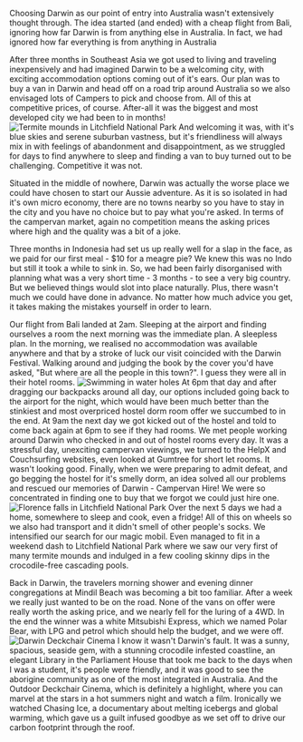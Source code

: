 Choosing Darwin as our point of entry into Australia wasn't extensively thought through. The idea started (and ended) with a cheap flight from 
Bali, ignoring how far Darwin is from anything else in Australia. In fact, we had ignored how far everything is from anything in Australia

After three months in Southeast Asia we got used to living and traveling inexpensively and had imagined Darwin to be a welcoming city, with exciting accommodation options coming out
of it's ears. Our plan was to buy a van in Darwin and head off on a road trip around Australia so we also envisaged
lots of Campers to pick and choose from. All of this at competitive prices, of course. After-all it was the biggest and most developed city we had been to in 
months! 
![Termite mounds in Litchfield National Park](termite-mounds.jpg) 
And welcoming it was, with it's blue skies and serene suburban vastness, but it's friendliness will always mix in with feelings of abandonment and 
disappointment, as we struggled for days to find anywhere to sleep and finding a van to buy turned out to be challenging. Competitive it was not.

Situated in the middle of nowhere, Darwin was actually the worse place we could have chosen to start our Aussie adventure. As it is so isolated in had it's own micro economy, there are no towns nearby so you have to stay in the city and you have no choice but to pay what you're asked. In terms of the campervan market, again no competition means the asking prices where high and the quality was a bit of a joke.

Three months in Indonesia had set us up really well for a slap in the face, as we paid for our first meal - $10 for a meagre pie? 
We knew this was no Indo but still it took a while to sink in.
So, we had been fairly disorganised with planning what was a very short time - 3 months - to see a very big country. 
But we believed things would slot into place naturally. Plus, there wasn't much we could have done in advance. No matter how much advice you get, it takes making the mistakes yourself in order to learn.

Our flight from Bali landed at 2am. Sleeping at the airport and finding ourselves a room the next morning was the immediate plan. 
A sleepless plan. In the morning, we realised no accommodation was available anywhere and that by a stroke of luck our visit coincided with the Darwin Festival. Walking around and judging the book by the cover 
you'd have asked, "But where are all the people in this town?". I guess they were all in their hotel rooms. 
![Swimming in water holes](skinnydip.jpg) 
At 6pm that day and after dragging our backpacks around all day, our options included going back to the airport for the night, 
which would have been much better than the stinkiest and most overpriced hostel dorm room offer we succumbed to in the end.
At 9am the next day we got kicked out of the hostel and told to come back again at 6pm to see if they had rooms. We met people working around Darwin who checked in and out of hostel rooms every day. It was a stressful day, unexciting campervan viewings, we turned to the HelpX and Couchsurfing websites, 
even looked at Gumtree for short let rooms. It wasn't looking good. 
Finally, when we were preparing to admit defeat, and go begging the hostel for it's smelly dorm, an idea solved all our problems and 
rescued our memories of Darwin - Campervan Hire! We were so concentrated in finding one to buy that we forgot we could just hire one.
![Florence falls in Litchfield National Park](florence-falls.jpg)
Over the next 5 days we had a home, somewhere to sleep and cook, even a fridge! All of this on wheels so we also had transport and it didn't smell of 
other people's socks. We intensified our search for our magic mobil. Even managed to fit in a weekend dash to Litchfield National Park where we saw our 
very first of many termite mounds and indulged in a few cooling skinny dips in the crocodile-free cascading pools. 

Back in Darwin, the travelers morning shower and evening dinner congregations at Mindil Beach was becoming a bit too familiar. After a week we really just wanted to be on the road. None of the vans on offer were really worth the asking price, and we nearly fell for the luring of a 4WD. 
In the end the winner was a white Mitsubishi Express, which we named Polar Bear, with LPG and petrol which should help the budget, and we were off.
![Darwin Deckchair Cinema](deckchair-cinema.jpg)
I know it wasn't Darwin's fault. It was a sunny, spacious, seaside gem, with a stunning crocodile infested coastline, an elegant 
Library in the Parliament House that took me back to the days when I was a student, it's people were friendly, and it was good to see the aborigine
community as one of the most integrated in Australia. And the Outdoor Deckchair Cinema, which is definitely a highlight, where you can marvel at the stars in a hot summers night 
and watch a film. Ironically we watched Chasing Ice, a documentary about melting icebergs and global warming, which gave us a guilt infused goodbye as we set off 
to drive our carbon footprint through the roof. 